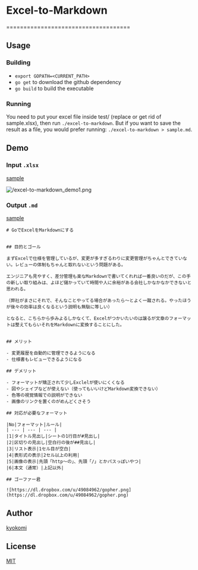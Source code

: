 # Excel-to-Markdown

====================================

## Usage

### Building

 * `export GOPATH=<CURRENT_PATH>`
 * `go get` to download the github dependency
 * `go build` to build the executable

### Running

You need to put your excel file inside test/ (replace or get rid of sample.xlsx), then run `./excel-to-markdown`. But if you want to save the result as a file, you would prefer running: `./excel-to-markdown > sample.md`.

## Demo

### Input `.xlsx`

[sample](https://github.com/kyokomi/excel-to-markdown/blob/master/example/excel/sample.xlsx)

![/excel-to-markdown_demo1.png](https://dl.dropbox.com/u/49084962/excel-to-markdown_demo1.png)

### Output `.md`

[sample](https://github.com/kyokomi/excel-to-markdown/blob/master/example/build/sample/sheet1.md)

```
# GoでExcelをMarkdownにする


## 目的とゴール

まずExcelで仕様を管理しているが、変更が多すぎるわりに変更管理がちゃんとできていない。レビューの体制もちゃんと取れないという問題がある。

エンジニアも見やすく、差分管理も楽なMarkdownで書いてくれれば一番良いのだが、この手の新しい取り組みは、よほど儲かっていて時間や人に余裕がある会社しかなかなかできないと思われる。

（弊社がまさにそれで、そんなことやってる場合があったら〜とよく一蹴される。やったほうが後々の効率は良くなるという説明も無駄に等しい）

となると、こちらから歩みよるしかなくて、Excelがつかいたいのは譲るが文章のフォーマットは整えてもらいそれをMarkdownに変換することにした。


## メリット

- 変更履歴を自動的に管理できるようになる
- 仕様書もレビューできるようになる

## デメリット

- フォーマットが矯正されて少しExclelが使いにくくなる
- 図やシェイプなどが使えない（使ってもいいけどMarkdown変換できない）
- 色等の視覚情報での説明ができない
- 画像のリンクを置くのがめんどくさそう

## 対応が必要なフォーマット

|No|フォーマット|ルール|
| --- | --- | --- |
|1|タイトル見出し|シートの1行目が#見出し|
|2|区切りの見出し|空白行の後が##見出し|
|3|リスト表示|1セル目が空白|
|4|表形式の表示|2セル以上の利用|
|5|画像の表示|先頭「http〜の」、先頭「/」とかパスっぽいやつ|
|6|本文（通常）|上記以外|

## ゴーファー君

![https://dl.dropbox.com/u/49084962/gopher.png](https://dl.dropbox.com/u/49084962/gopher.png)
```

## Author

[kyokomi](https://github.com/kyokomi)

## License

[MIT](https://github.com/kyokomi/excel-to-markdown/blob/master/LICENSE)

